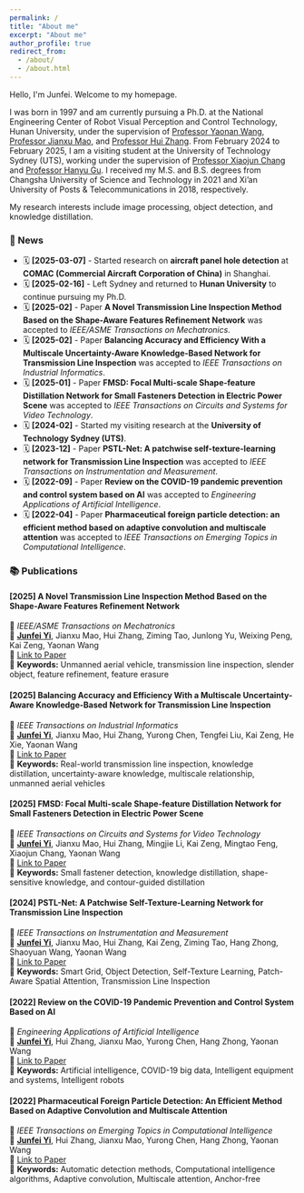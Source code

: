 ```yaml
---
permalink: /
title: "About me"
excerpt: "About me"
author_profile: true
redirect_from: 
  - /about/ 
  - /about.html
---
```


Hello, I'm Junfei. Welcome to my homepage.

I was born in 1997 and am currently pursuing a Ph.D. at the National Engineering Center of Robot Visual Perception and Control Technology, Hunan University, under the supervision of [Professor Yaonan Wang](https://eeit.hnu.edu.cn/info/1277/4490.htm), [Professor Jianxu Mao](https://eeit.hnu.edu.cn/info/1404/4625.htm), and [Professor Hui Zhang](https://robotics.hnu.edu.cn/info/1071/1538.htm). From February 2024 to February 2025, I am a visiting student at the University of Technology Sydney (UTS), working under the supervision of [Professor Xiaojun Chang](https://www.xiaojun.ai/) and [Professor Hanyu Gu](https://profiles.uts.edu.au/Hanyu.Gu). I received my M.S. and B.S. degrees from Changsha University of Science and Technology in 2021 and Xi’an University of Posts & Telecommunications in 2018, respectively.  

My research interests include image processing,  object detection, and knowledge distillation.

### 📢 News  

<div class="news-section">  
  <ul>
    <li>🗓️ <strong>[2025-03-07]</strong> - Started research on <strong>aircraft panel hole detection</strong> at <strong>COMAC (Commercial Aircraft Corporation of China)</strong> in Shanghai.</li>  
    <li>🗓️ <strong>[2025-02-16]</strong> - Left Sydney and returned to <strong>Hunan University</strong> to continue pursuing my Ph.D.</li>  
    <li>🗓️ <strong>[2025-02]</strong> - Paper <strong>A Novel Transmission Line Inspection Method Based on the Shape-Aware Features Refinement Network</strong> was accepted to <em>IEEE/ASME Transactions on Mechatronics</em>.</li>  
    <li>🗓️ <strong>[2025-02]</strong> - Paper <strong>Balancing Accuracy and Efficiency With a Multiscale Uncertainty-Aware Knowledge-Based Network for Transmission Line Inspection</strong> was accepted to <em>IEEE Transactions on Industrial Informatics</em>.</li>  
    <li>🗓️ <strong>[2025-01]</strong> - Paper <strong>FMSD: Focal Multi-scale Shape-feature Distillation Network for Small Fasteners Detection in Electric Power Scene</strong> was accepted to <em>IEEE Transactions on Circuits and Systems for Video Technology</em>.</li>  
    <li>🗓️ <strong>[2024-02]</strong> - Started my visiting research at the <strong>University of Technology Sydney (UTS)</strong>.</li>  
    <li>🗓️ <strong>[2023-12]</strong> - Paper <strong>PSTL-Net: A patchwise self-texture-learning network for Transmission Line Inspection</strong> was accepted to <em>IEEE Transactions on Instrumentation and Measurement</em>.</li>  
    <li>🗓️ <strong>[2022-09]</strong> - Paper <strong>Review on the COVID-19 pandemic prevention and control system based on AI</strong> was accepted to <em>Engineering Applications of Artificial Intelligence</em>.</li>  
    <li>🗓️ <strong>[2022-04]</strong> - Paper <strong>Pharmaceutical foreign particle detection: an efficient method based on adaptive convolution and multiscale attention</strong> was accepted to <em>IEEE Transactions on Emerging Topics in Computational Intelligence</em>.</li>  
  </ul>
</div>


### 📚 Publications  

#### **[2025] A Novel Transmission Line Inspection Method Based on the Shape-Aware Features Refinement Network**  
📌 *IEEE/ASME Transactions on Mechatronics*  
👥 **<u>Junfei Yi</u>**, Jianxu Mao, Hui Zhang, Ziming Tao, Junlong Yu, Weixing Peng, Kai Zeng, Yaonan Wang  
🔗 [Link to Paper](https://ieeexplore.ieee.org/abstract/document/10887538/)  
📖 **Keywords:** Unmanned aerial vehicle, transmission line inspection, slender object, feature refinement, feature erasure  

#### **[2025] Balancing Accuracy and Efficiency With a Multiscale Uncertainty-Aware Knowledge-Based Network for Transmission Line Inspection**  
📌 *IEEE Transactions on Industrial Informatics*  
👥 **<u>Junfei Yi</u>**, Jianxu Mao, Hui Zhang, Yurong Chen, Tengfei Liu, Kai Zeng, He Xie, Yaonan Wang  
🔗 [Link to Paper](https://ieeexplore.ieee.org/abstract/document/10841846/)  
📖 **Keywords:** Real-world transmission line inspection, knowledge distillation, uncertainty-aware knowledge, multiscale relationship, unmanned aerial vehicles  

#### **[2025] FMSD: Focal Multi-scale Shape-feature Distillation Network for Small Fasteners Detection in Electric Power Scene**  
📌 *IEEE Transactions on Circuits and Systems for Video Technology*  
👥 **<u>Junfei Yi</u>**, Jianxu Mao, Hui Zhang, Mingjie Li, Kai Zeng, Mingtao Feng, Xiaojun Chang, Yaonan Wang  
🔗 [Link to Paper](https://ieeexplore.ieee.org/abstract/document/10731891)  
📖 **Keywords:** Small fastener detection, knowledge distillation, shape-sensitive knowledge, and contour-guided distillation  

#### **[2024] PSTL-Net: A Patchwise Self-Texture-Learning Network for Transmission Line Inspection**  
📌 *IEEE Transactions on Instrumentation and Measurement*  
👥 **<u>Junfei Yi</u>**, Jianxu Mao, Hui Zhang, Kai Zeng, Ziming Tao, Hang Zhong, Shaoyuan Wang, Yaonan Wang  
🔗 [Link to Paper](https://ieeexplore.ieee.org/abstract/document/10375333)  
📖 **Keywords:** Smart Grid, Object Detection, Self-Texture Learning, Patch-Aware Spatial Attention, Transmission Line Inspection  

#### **[2022] Review on the COVID-19 Pandemic Prevention and Control System Based on AI**  
📌 *Engineering Applications of Artificial Intelligence*  
👥 **<u>Junfei Yi</u>**, Hui Zhang, Jianxu Mao, Yurong Chen, Hang Zhong, Yaonan Wang  
🔗 [Link to Paper](https://www.sciencedirect.com/science/article/pii/S0952197622002858)  
📖 **Keywords:** Artificial intelligence, COVID-19 big data, Intelligent equipment and systems, Intelligent robots  

#### **[2022] Pharmaceutical Foreign Particle Detection: An Efficient Method Based on Adaptive Convolution and Multiscale Attention**  
📌 *IEEE Transactions on Emerging Topics in Computational Intelligence*  
👥 **<u>Junfei Yi</u>**, Hui Zhang, Jianxu Mao, Yurong Chen, Hang Zhong, Yaonan Wang  
🔗 [Link to Paper](https://ieeexplore.ieee.org/abstract/document/9756199/)  
📖 **Keywords:** Automatic detection methods, Computational intelligence algorithms, Adaptive convolution, Multiscale attention, Anchor-free  

